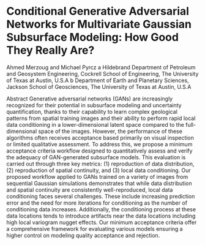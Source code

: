 # Conditional Generative Adversarial Networks for Multivariate Gaussian Subsurface Modeling: How Good They Really Are?
Ahmed Merzoug and Michael Pyrcz
a Hildebrand Department of Petroleum and Geosystem Engineering, Cockrell School of Engineering, The University of Texas at Austin, U.S.A
b Department of Earth and Planetary Sciences, Jackson School of Geosciences, The University of Texas at Austin, U.S.A

Abstract
Generative adversarial networks (GANs) are increasingly recognized for their potential in subsurface modeling and uncertainty quantification, thanks to their capability to learn complex geological patterns from spatial training images and their ability to perform rapid local data conditioning in a lower-dimensional latent space compared to the full-dimensional space of the images. However, the performance of these algorithms often receives acceptance based primarily on visual inspection or limited qualitative assessment. To address this, we propose a minimum acceptance criteria workflow designed to quantitatively assess and verify the adequacy of GAN-generated subsurface models. This evaluation is carried out through three key metrics: (1) reproduction of data distribution, (2) reproduction of spatial continuity, and (3) local data conditioning. 
Our proposed workflow applied to GANs trained on a variety of images from sequential Gaussian simulations demonstrates that while data distribution and spatial continuity are consistently well-reproduced, local data conditioning faces several challenges. These include increasing prediction error and the need for more iterations for conditioning as the number of conditioning data increases. Additionally, the conditioning process at these data locations tends to introduce artifacts near the data locations including high local variogram nugget effects. Our minimum acceptance criteria offer a comprehensive framework for evaluating various models ensuring a higher control on modeling quality acceptance and rejection. 
